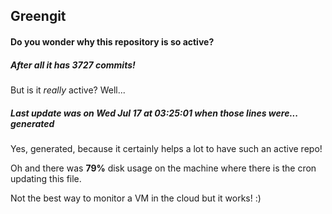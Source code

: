 ## Greengit

#### Do you wonder why this repository is so active?

##### After all it has 3727 commits!

But is it *really* active? Well...

##### Last update was on Wed Jul 17 at 03:25:01 when those lines were... generated

Yes, generated, because it certainly helps a lot to have such an active repo!

Oh and there was **79%** disk usage on the machine
where there is the cron updating this file.

Not the best way to monitor a VM in the cloud but it works! :)
